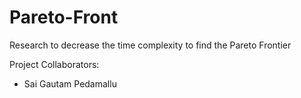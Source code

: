 # Pareto-Front
Research to decrease the time complexity to find the Pareto Frontier


Project Collaborators: 
  - Sai Gautam Pedamallu
